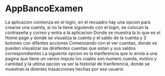 # AppBancoExamen
La aplicacion comienza en el login, en el recuadro hay una opcion para crearse una cuenta, si no la tiene
siguiendo con el login, se colocan la contraseña y correo y entra a la aplicacion
Donde se muestra la lo que es el Home page y donde se visualiza la cuenta y el saldo de la cuenta y 3 botones con difentes acciones 
Comenzando con el ver cuentas, donde se pueden visualizar las direfentes cuentas que estan y sus saldos correspondientes
La siguiente opcion es la tranferencia que lo envia a una pagina que tiene un varios imputs los cuales son numero cuenta, motivo y cantidad
y la ultima opcion va ser  la historial de tranferencia, donde se muestran la direntes trasacciones hechas por ese usuario
